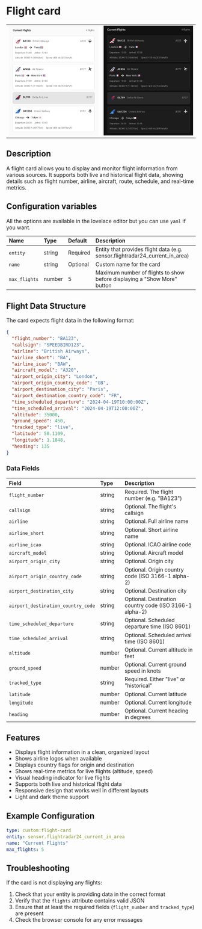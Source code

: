 # Flight card

<table>
  <tr>
    <td><img src="../images/flight-card-light.png" alt="Flight card light theme" width="400"></td>
    <td><img src="../images/flight-card-dark.png" alt="Flight card dark theme" width="400"></td>
  </tr>
</table>

## Description

A flight card allows you to display and monitor flight information from various sources. It supports both live and historical flight data, showing details such as flight number, airline, aircraft, route, schedule, and real-time metrics.

## Configuration variables

All the options are available in the lovelace editor but you can use `yaml` if you want.

| Name                | Type    | Default | Description                                                                         |
| :------------------ | :------ | :------ | :---------------------------------------------------------------------------------- |
| `entity`           | string  | Required| Entity that provides flight data (e.g. sensor.flightradar24_current_in_area)        |
| `name`             | string  | Optional| Custom name for the card                                                            |
| `max_flights`      | number  | 5       | Maximum number of flights to show before displaying a "Show More" button            |

## Flight Data Structure

The card expects flight data in the following format:

```json
{
  "flight_number": "BA123",
  "callsign": "SPEEDBIRD123",
  "airline": "British Airways",
  "airline_short": "BA",
  "airline_icao": "BAW",
  "aircraft_model": "A320",
  "airport_origin_city": "London",
  "airport_origin_country_code": "GB",
  "airport_destination_city": "Paris",
  "airport_destination_country_code": "FR",
  "time_scheduled_departure": "2024-04-19T10:00:00Z",
  "time_scheduled_arrival": "2024-04-19T12:00:00Z",
  "altitude": 35000,
  "ground_speed": 450,
  "tracked_type": "live",
  "latitude": 50.1109,
  "longitude": 1.1848,
  "heading": 135
}
```

### Data Fields

| Field | Type | Description |
| :---- | :--- | :---------- |
| `flight_number` | string | Required. The flight number (e.g. "BA123") |
| `callsign` | string | Optional. The flight's callsign |
| `airline` | string | Optional. Full airline name |
| `airline_short` | string | Optional. Short airline name |
| `airline_icao` | string | Optional. ICAO airline code |
| `aircraft_model` | string | Optional. Aircraft model |
| `airport_origin_city` | string | Optional. Origin city |
| `airport_origin_country_code` | string | Optional. Origin country code (ISO 3166-1 alpha-2) |
| `airport_destination_city` | string | Optional. Destination city |
| `airport_destination_country_code` | string | Optional. Destination country code (ISO 3166-1 alpha-2) |
| `time_scheduled_departure` | string | Optional. Scheduled departure time (ISO 8601) |
| `time_scheduled_arrival` | string | Optional. Scheduled arrival time (ISO 8601) |
| `altitude` | number | Optional. Current altitude in feet |
| `ground_speed` | number | Optional. Current ground speed in knots |
| `tracked_type` | string | Required. Either "live" or "historical" |
| `latitude` | number | Optional. Current latitude |
| `longitude` | number | Optional. Current longitude |
| `heading` | number | Optional. Current heading in degrees |

## Features

- Displays flight information in a clean, organized layout
- Shows airline logos when available
- Displays country flags for origin and destination
- Shows real-time metrics for live flights (altitude, speed)
- Visual heading indicator for live flights
- Supports both live and historical flight data
- Responsive design that works well in different layouts
- Light and dark theme support

## Example Configuration

```yaml
type: custom:flight-card
entity: sensor.flightradar24_current_in_area
name: "Current Flights"
max_flights: 5
```

## Troubleshooting

If the card is not displaying any flights:

1. Check that your entity is providing data in the correct format
2. Verify that the `flights` attribute contains valid JSON
3. Ensure that at least the required fields (`flight_number` and `tracked_type`) are present
4. Check the browser console for any error messages 
